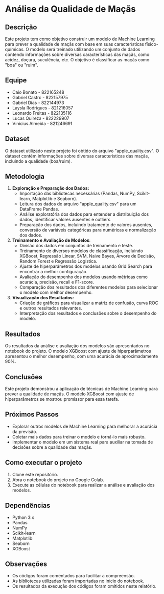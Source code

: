 # Análise da Qualidade de Maçãs

## Descrição

Este projeto tem como objetivo construir um modelo de Machine Learning para prever a qualidade de maçãs com base em suas características físico-químicas. O modelo será treinado utilizando um conjunto de dados contendo informações sobre diversas características das maçãs, como acidez, doçura, suculência, etc. O objetivo é classificar as maçãs como "boa" ou "ruim".

## Equipe

- Caio Bonato - 822165248
- Gabriel Castro - 822157975
- Gabriel Dias - 822144973
- Laysla Rodrigues - 821216057
- Leonardo Freitas - 822135116
- Lucas Quireza - 822229907
- Vinicius Almeida - 821246691


## Dataset

O dataset utilizado neste projeto foi obtido do arquivo "apple_quality.csv". O dataset contém informações sobre diversas características das maçãs, incluindo a qualidade (boa/ruim).

## Metodologia

1. **Exploração e Preparação dos Dados:**
    - Importação das bibliotecas necessárias (Pandas, NumPy, Scikit-learn, Matplotlib e Seaborn).
    - Leitura dos dados do arquivo "apple_quality.csv" para um DataFrame Pandas.
    - Análise exploratória dos dados para entender a distribuição dos dados, identificar valores ausentes e outliers.
    - Preparação dos dados, incluindo tratamento de valores ausentes, conversão de variáveis categóricas para numéricas e normalização dos dados.
2. **Treinamento e Avaliação de Modelos:**
    - Divisão dos dados em conjuntos de treinamento e teste.
    - Treinamento de diversos modelos de classificação, incluindo XGBoost, Regressão Linear, SVM, Naive Bayes, Árvore de Decisão, Random Forest e Regressão Logística.
    - Ajuste de hiperparâmetros dos modelos usando Grid Search para encontrar a melhor configuração.
    - Avaliação do desempenho dos modelos usando métricas como acurácia, precisão, recall e F1-score.
    - Comparação dos resultados dos diferentes modelos para selecionar o modelo com melhor desempenho.
3. **Visualização dos Resultados:**
    - Criação de gráficos para visualizar a matriz de confusão, curva ROC e outros resultados relevantes.
    - Interpretação dos resultados e conclusões sobre o desempenho do modelo.

## Resultados

Os resultados da análise e avaliação dos modelos são apresentados no notebook do projeto. O modelo XGBoost com ajuste de hiperparâmetros apresentou o melhor desempenho, com uma acurácia de aproximadamente 90%.

## Conclusões

Este projeto demonstrou a aplicação de técnicas de Machine Learning para prever a qualidade de maçãs. O modelo XGBoost com ajuste de hiperparâmetros se mostrou promissor para essa tarefa.

## Próximos Passos

- Explorar outros modelos de Machine Learning para melhorar a acurácia da previsão.
- Coletar mais dados para treinar o modelo e torná-lo mais robusto.
- Implementar o modelo em um sistema real para auxiliar na tomada de decisões sobre a qualidade das maçãs.


## Como executar o projeto

1. Clone este repositório.
2. Abra o notebook do projeto no Google Colab.
3. Execute as células do notebook para realizar a análise e avaliação dos modelos.

## Dependências

- Python 3.x
- Pandas
- NumPy
- Scikit-learn
- Matplotlib
- Seaborn
- XGBoost

## Observações

- Os códigos foram comentados para facilitar a compreensão.
- As bibliotecas utilizadas foram importadas no início do notebook.
- Os resultados da execução dos códigos foram omitidos neste relatório.
